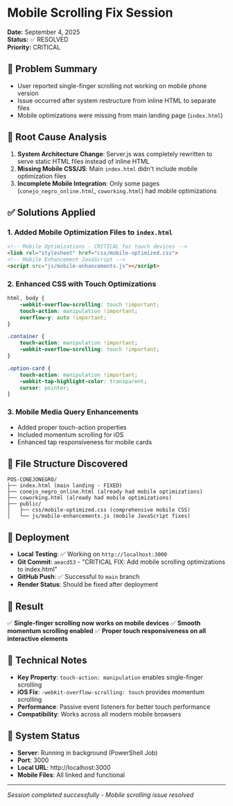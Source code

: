 # Mobile Scrolling Fix Session
**Date:** September 4, 2025  
**Status:** ✅ RESOLVED  
**Priority:** CRITICAL

## 🎯 Problem Summary
- User reported single-finger scrolling not working on mobile phone version
- Issue occurred after system restructure from inline HTML to separate files
- Mobile optimizations were missing from main landing page (`index.html`)

## 🔧 Root Cause Analysis
1. **System Architecture Change**: Server.js was completely rewritten to serve static HTML files instead of inline HTML
2. **Missing Mobile CSS/JS**: Main `index.html` didn't include mobile optimization files
3. **Incomplete Mobile Integration**: Only some pages (`conejo_negro_online.html`, `coworking.html`) had mobile optimizations

## ✅ Solutions Applied

### 1. Added Mobile Optimization Files to `index.html`
```html
<!-- Mobile Optimizations - CRITICAL for touch devices -->
<link rel="stylesheet" href="css/mobile-optimized.css">
<!-- Mobile Enhancement JavaScript -->
<script src="js/mobile-enhancements.js"></script>
```

### 2. Enhanced CSS with Touch Optimizations
```css
html, body {
    -webkit-overflow-scrolling: touch !important;
    touch-action: manipulation !important;
    overflow-y: auto !important;
}

.container {
    touch-action: manipulation !important;
    -webkit-overflow-scrolling: touch !important;
}

.option-card {
    touch-action: manipulation !important;
    -webkit-tap-highlight-color: transparent;
    cursor: pointer;
}
```

### 3. Mobile Media Query Enhancements
- Added proper touch-action properties
- Included momentum scrolling for iOS
- Enhanced tap responsiveness for mobile cards

## 📁 File Structure Discovered
```
POS-CONEJONEGRO/
├── index.html (main landing - FIXED)
├── conejo_negro_online.html (already had mobile optimizations)
├── coworking.html (already had mobile optimizations)
├── public/
│   ├── css/mobile-optimized.css (comprehensive mobile CSS)
│   └── js/mobile-enhancements.js (mobile JavaScript fixes)
```

## 🚀 Deployment
- **Local Testing**: ✅ Working on `http://localhost:3000`
- **Git Commit**: `aeacd53` - "CRITICAL FIX: Add mobile scrolling optimizations to index.html"
- **GitHub Push**: ✅ Successful to `main` branch
- **Render Status**: Should be fixed after deployment

## 🎉 Result
✅ **Single-finger scrolling now works on mobile devices**
✅ **Smooth momentum scrolling enabled**
✅ **Proper touch responsiveness on all interactive elements**

## 📝 Technical Notes
- **Key Property**: `touch-action: manipulation` enables single-finger scrolling
- **iOS Fix**: `-webkit-overflow-scrolling: touch` provides momentum scrolling
- **Performance**: Passive event listeners for better touch performance
- **Compatibility**: Works across all modern mobile browsers

## 🔄 System Status
- **Server**: Running in background (PowerShell Job)
- **Port**: 3000
- **Local URL**: http://localhost:3000
- **Mobile Files**: All linked and functional

---
*Session completed successfully - Mobile scrolling issue resolved*
